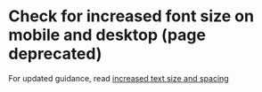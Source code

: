 # Check for increased font size on mobile and desktop (page deprecated)

For updated guidance, read [increased text size and spacing](increased-text-size-and-spacing.md)
